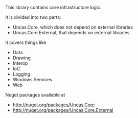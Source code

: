 This library contains core infrastructure logic.

It is divided into two parts:
* Uncas.Core, which does not depend on external libraries
* Uncas.Core.External, that depends on external libraries

It covers things like
* Data
* Drawing
* Interop
* IoC
* Logging
* Windows Services
* Web

Nuget packages available at
* http://nuget.org/packages/Uncas.Core
* http://nuget.org/packages/Uncas.Core.External